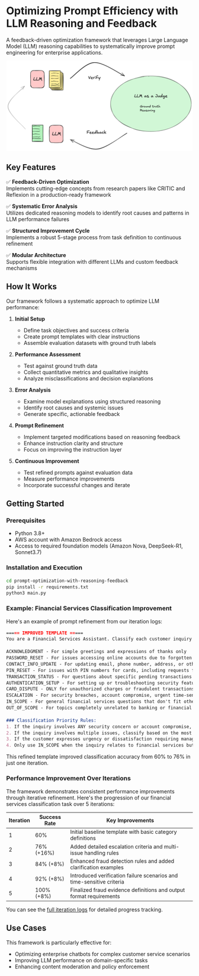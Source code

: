 # Optimizing Prompt Efficiency with LLM Reasoning and Feedback

A feedback-driven optimization framework that leverages Large Language Model (LLM) reasoning capabilities to systematically improve prompt engineering for enterprise applications.

![Framework Diagram](./images/feedback.png)  

## Key Features

✅ **Feedback-Driven Optimization**  
Implements cutting-edge concepts from research papers like CRITIC and Reflexion in a production-ready framework

✅ **Systematic Error Analysis**  
Utilizes dedicated reasoning models to identify root causes and patterns in LLM performance failures

✅ **Structured Improvement Cycle**  
Implements a robust 5-stage process from task definition to continuous refinement


✅ **Modular Architecture**  
Supports flexible integration with different LLMs and custom feedback mechanisms

## How It Works

Our framework follows a systematic approach to optimize LLM performance:

1. **Initial Setup**
   - Define task objectives and success criteria
   - Create prompt templates with clear instructions
   - Assemble evaluation datasets with ground truth labels

2. **Performance Assessment**
   - Test against ground truth data
   - Collect quantitative metrics and qualitative insights
   - Analyze misclassifications and decision explanations

3. **Error Analysis**
   - Examine model explanations using structured reasoning
   - Identify root causes and systemic issues
   - Generate specific, actionable feedback

4. **Prompt Refinement**
   - Implement targeted modifications based on reasoning feedback
   - Enhance instruction clarity and structure
   - Focus on improving the instruction layer

5. **Continuous Improvement**
   - Test refined prompts against evaluation data
   - Measure performance improvements
   - Incorporate successful changes and iterate

## Getting Started

### Prerequisites

- Python 3.8+
- AWS account with Amazon Bedrock access
- Access to required foundation models (Amazon Nova, DeepSeek-R1, Sonnet3.7)

### Installation and Execution

```bash
cd prompt-optimization-with-reasoning-feedback
pip install -r requirements.txt
python3 main.py
```


### Example: Financial Services Classification Improvement

Here's an example of prompt refinement from our iteration logs:

```markdown
===== IMPROVED TEMPLATE =====
You are a Financial Services Assistant. Classify each customer inquiry into EXACTLY ONE of these categories:

ACKNOWLEDGMENT - For simple greetings and expressions of thanks only
PASSWORD_RESET - For issues accessing online accounts due to forgotten passwords or login problems
CONTACT_INFO_UPDATE - For updating email, phone number, address, or other personal information
PIN_RESET - For issues with PIN numbers for cards, including requests for changes or forgotten PINs
TRANSACTION_STATUS - For questions about specific pending transactions or transfers that have been initiated
AUTHENTICATION_SETUP - For setting up or troubleshooting security features like fingerprint access, face ID, etc.
CARD_DISPUTE - ONLY for unauthorized charges or fraudulent transactions the customer did not initiate
ESCALATION - For security breaches, account compromise, urgent time-sensitive issues, complex problems requiring manager intervention, or situations involving deceased account holders
IN_SCOPE - For general financial services questions that don't fit other categories, including account fees, product information, and service requests
OUT_OF_SCOPE - For topics completely unrelated to banking or financial services

### Classification Priority Rules:
1. If the inquiry involves ANY security concern or account compromise, classify as ESCALATION
2. If the inquiry involves multiple issues, classify based on the most urgent/critical issue
3. If the customer expresses urgency or dissatisfaction requiring manager attention, classify as ESCALATION
4. Only use IN_SCOPE when the inquiry relates to financial services but doesn't fit any specific category
```

This refined template improved classification accuracy from 60% to 76% in just one iteration.

### Performance Improvement Over Iterations

The framework demonstrates consistent performance improvements through iterative refinement. Here's the progression of our financial services classification task over 5 iterations:

| Iteration | Success Rate | Key Improvements |
|-----------|--------------|------------------|
| 1         | 60%          | Initial baseline template with basic category definitions |
| 2         | 76% (+16%)   | Added detailed escalation criteria and multi-issue handling rules |
| 3         | 84% (+8%)    | Enhanced fraud detection rules and added clarification examples |
| 4         | 92% (+8%)    | Introduced verification failure scenarios and time-sensitive criteria |
| 5         | 100% (+8%)   | Finalized fraud evidence definitions and output format requirements |

You can see the [full iteration logs](./iteration_log) for detailed progress tracking.

## Use Cases

This framework is particularly effective for:

- Optimizing enterprise chatbots for complex customer service scenarios
- Improving LLM performance on domain-specific tasks
- Enhancing content moderation and policy enforcement


